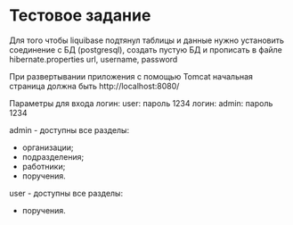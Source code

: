 # Тестовое задание

Для того чтобы liquibase подтянул таблицы и данные нужно
установить соединение с БД (postgresql), создать пустую БД и 
прописать в файле hibernate.properties url, username, password

При развертывании приложения с помощью Tomcat начальная 
страница должна быть http://localhost:8080/

Параметры для входа
логин: user: пароль 1234
логин: admin: пароль 1234

admin - доступны все разделы:
- организации;
- подразделения;
- работники;
- поручения.

user - доступны все разделы:
- поручения.
